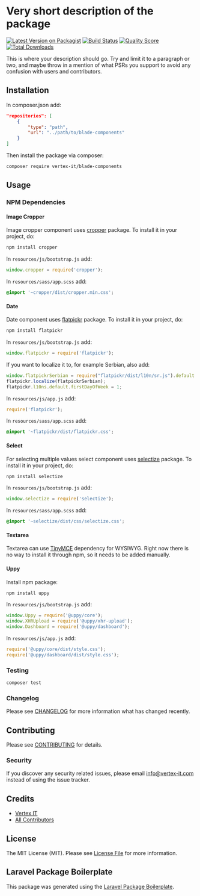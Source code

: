 # Very short description of the package

[![Latest Version on Packagist](https://img.shields.io/packagist/v/vertex-it/blade-components.svg?style=flat-square)](https://packagist.org/packages/vertex-it/blade-components)
[![Build Status](https://img.shields.io/travis/vertex-it/blade-components/master.svg?style=flat-square)](https://travis-ci.org/vertex-it/blade-components)
[![Quality Score](https://img.shields.io/scrutinizer/g/vertex-it/blade-components.svg?style=flat-square)](https://scrutinizer-ci.com/g/vertex-it/blade-components)
[![Total Downloads](https://img.shields.io/packagist/dt/vertex-it/blade-components.svg?style=flat-square)](https://packagist.org/packages/vertex-it/blade-components)

This is where your description should go. Try and limit it to a paragraph or two, and maybe throw in a mention of what PSRs you support to avoid any confusion with users and contributors.

## Installation

In composer.json add:

```json
"repositories": [
    {
        "type": "path",
        "url": "../path/to/blade-components"
    }
]
```

Then install the package via composer:

```bash
composer require vertex-it/blade-components
```

## Usage

### NPM Dependencies

#### Image Cropper

Image cropper component uses [cropper](https://github.com/fengyuanchen/cropperjs) package. To install it in your project, do:

```bash
npm install cropper
```

In `resources/js/bootstrap.js` add:

```js
window.cropper = require('cropper');
```

In `resources/sass/app.scss` add:

```scss
@import '~cropper/dist/cropper.min.css';
```

#### Date

Date component uses [flatpickr](https://github.com/flatpickr/flatpickr) package. To install it in your project, do:

```bash
npm install flatpickr
```

In `resources/js/bootstrap.js` add:

```js
window.flatpickr = require('flatpickr');
```

If you want to localize it to, for example Serbian, also add:

```js
window.flatpickrSerbian = require("flatpickr/dist/l10n/sr.js").default.sr;
flatpickr.localize(flatpickrSerbian);
flatpickr.l10ns.default.firstDayOfWeek = 1;
```

In `resources/js/app.js` add:

```js
require('flatpickr');
```

In `resources/sass/app.scss` add:

```scss
@import '~flatpickr/dist/flatpickr.css';
```

#### Select

For selecting multiple values select component uses [selectize](https://github.com/selectize/selectize.js) package. To install it in your project, do:

```bash
npm install selectize
```

In `resources/js/bootstrap.js` add:

```js
window.selectize = require('selectize');
```

In `resources/sass/app.scss` add:

```scss
@import '~selectize/dist/css/selectize.css';
```

#### Textarea

Textarea can use [TinyMCE](https://www.tiny.cloud/) dependency for WYSIWYG. Right now there is no way to install it through npm, so it needs to be added manually.

#### Uppy

Install npm package:

```bash
npm install uppy
```

In `resources/js/bootstrap.js` add:

```js
window.Uppy = require('@uppy/core');
window.XHRUpload = require('@uppy/xhr-upload');
window.Dashboard = require('@uppy/dashboard');
```

In `resources/js/app.js` add:

```js
require('@uppy/core/dist/style.css');
require('@uppy/dashboard/dist/style.css');
```

### Testing

``` bash
composer test
```

### Changelog

Please see [CHANGELOG](CHANGELOG.md) for more information what has changed recently.

## Contributing

Please see [CONTRIBUTING](CONTRIBUTING.md) for details.

### Security

If you discover any security related issues, please email info@vertex-it.com instead of using the issue tracker.

## Credits

- [Vertex IT](https://github.com/vertex-it)
- [All Contributors](../../contributors)

## License

The MIT License (MIT). Please see [License File](LICENSE.md) for more information.

## Laravel Package Boilerplate

This package was generated using the [Laravel Package Boilerplate](https://laravelpackageboilerplate.com).